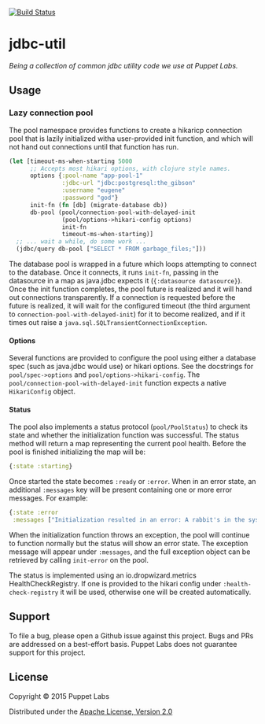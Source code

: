 [![Build Status](https://travis-ci.org/puppetlabs/jdbc-util.png?branch=master)](https://travis-ci.org/puppetlabs/jdbc-util)

# jdbc-util

_Being a collection of common jdbc utility code we use at Puppet
Labs._

## Usage

### Lazy connection pool

The pool namespace provides functions to create a hikaricp connection pool that
is lazily initialized witha user-provided init function, and which will not hand
out connections until that function has run.

```clojure
(let [timeout-ms-when-starting 5000
      ;; Accepts most hikari options, with clojure style names.
      options {:pool-name "app-pool-1"
               :jdbc-url "jdbc:postgresql:the_gibson"
               :username "eugene"
               :password "god"}
      init-fn (fn [db] (migrate-database db))
      db-pool (pool/connection-pool-with-delayed-init
               (pool/options->hikari-config options)
               init-fn
               timeout-ms-when-starting)]
  ;; ... wait a while, do some work ...
  (jdbc/query db-pool ["SELECT * FROM garbage_files;"]))
```

The database pool is wrapped in a future which loops attempting to connect to
the database. Once it connects, it runs `init-fn`, passing in the datasource in
a map as java.jdbc expects it (`{:datasource datasource}`). Once the init
function completes, the pool future is realized and it will hand out connections
transparently. If a connection is requested before the future is realized, it
will wait for the configured timeout (the third argument to
`connection-pool-with-delayed-init`) for it to become realized, and if it times
out raise a `java.sql.SQLTransientConnectionException`.

#### Options

Several functions are provided to configure the pool using either a database
spec (such as java.jdbc would use) or hikari options. See the docstrings for
`pool/spec->options` and `pool/options->hikari-config`. The
`pool/connection-pool-with-delayed-init` function expects a native
`HikariConfig` object.

#### Status

The pool also implements a status protocol (`pool/PoolStatus`) to check its
state and whether the initialization function was successful. The status method
will return a map representing the current pool health. Before the pool is
finished initializing the map will be:

```clojure
{:state :starting}
```

Once started the state becomes `:ready` or `:error`. When in an error state, an
additional `:messages` key will be present containing one or more error
messages. For example:

```clojure
{:state :error
 :messages ["Initialization resulted in an error: A rabbit's in the system."]}
```

When the initialization function throws an exception, the pool will continue to
function normally but the status will show an error state. The exception message
will appear under `:messages`, and the full exception object can be retrieved by
calling `init-error` on the pool.

The status is implemented using an io.dropwizard.metrics HealthCheckRegistry. If
one is provided to the hikari config under `:health-check-registry` it will be
used, otherwise one will be created automatically.

## Support

To file a bug, please open a Github issue against this project. Bugs and PRs are
addressed on a best-effort basis. Puppet Labs does not guarantee support for
this project.

## License

Copyright © 2015 Puppet Labs

Distributed under the [Apache License, Version 2.0](http://www.apache.org/licenses/LICENSE-2.0.html)
